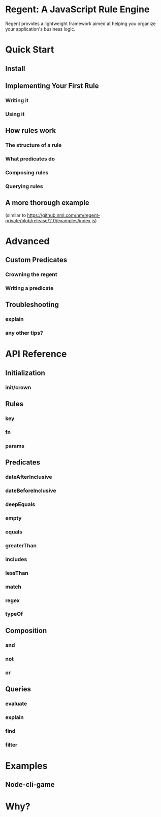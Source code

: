 # Regent: A JavaScript Rule Engine

Regent provides a lightweight framework aimed at helping you organize your application's business logic.

# Quick Start

## Install

## Implementing Your First Rule
### Writing it
### Using it

## How rules work
### The structure of a rule
### What predicates do
### Composing rules
### Querying rules

## A more thorough example
(similar to https://github.nml.com/nm/regent-private/blob/release/2.0/examples/index.js)

# Advanced

## Custom Predicates
### Crowning the regent
### Writing a predicate

## Troubleshooting
### explain
### any other tips?

# API Reference
## Initialization
### init/crown

## Rules
### key
### fn
### params

## Predicates
### dateAfterInclusive
### dateBeforeInclusive
### deepEquals
### empty
### equals
### greaterThan
### includes
### lessThan
### match
### regex
### typeOf

## Composition
### and
### not
### or

## Queries
### evaluate
### explain
### find
### filter

# Examples
## Node-cli-game

# Why?



